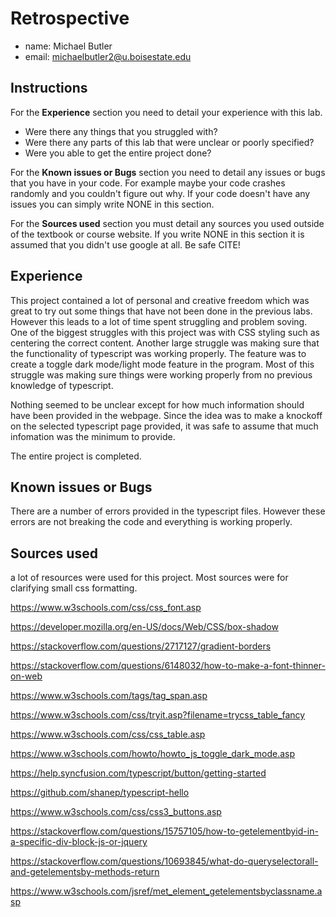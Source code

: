 # Retrospective

- name: Michael Butler
- email: michaelbutler2@u.boisestate.edu

## Instructions

For the **Experience** section you need to detail your experience with this lab. 

- Were there any things that you struggled with? 
- Were there any parts of this lab that were unclear or poorly specified? 
- Were you able to get the entire project done?

For the **Known issues or Bugs** section you need to detail any issues or bugs that you have in your
code. For example maybe your code crashes randomly and you couldn't figure out why. If your code
doesn't have any issues you can simply write NONE in this section.

For the **Sources used** section you must detail any sources you used outside of the textbook or
course website. If you write NONE in this section it is assumed that you didn't use google at all.
Be safe CITE!

## Experience

This project contained a lot of personal and creative freedom which was great to try out some things that have not been done in the previous labs. However this leads to a lot of time spent struggling and problem soving. One of the biggest struggles with this project was with CSS styling such as centering the correct content. 
Another large struggle was making sure that the functionality of typescript was working properly. The feature was to create a toggle dark mode/light mode feature in the program. Most of this struggle was making sure things were working properly from no previous knowledge of typescript. 

Nothing seemed to be unclear except for how much information should have been provided in the webpage. Since the idea was to make a knockoff on the selected typescript page provided, it was safe to assume that much infomation was the minimum to provide.

The entire project is completed.

## Known issues or Bugs

There are a number of errors provided in the typescript files. However these errors are not breaking the code and everything is working properly.

## Sources used

a lot of resources were used for this project. Most sources were for clarifying small css formatting.

https://www.w3schools.com/css/css_font.asp

https://developer.mozilla.org/en-US/docs/Web/CSS/box-shadow

https://stackoverflow.com/questions/2717127/gradient-borders

https://stackoverflow.com/questions/6148032/how-to-make-a-font-thinner-on-web

https://www.w3schools.com/tags/tag_span.asp

https://www.w3schools.com/css/tryit.asp?filename=trycss_table_fancy

https://www.w3schools.com/css/css_table.asp

https://www.w3schools.com/howto/howto_js_toggle_dark_mode.asp

https://help.syncfusion.com/typescript/button/getting-started

https://github.com/shanep/typescript-hello

https://www.w3schools.com/css/css3_buttons.asp

https://stackoverflow.com/questions/15757105/how-to-getelementbyid-in-a-specific-div-block-js-or-jquery

https://stackoverflow.com/questions/10693845/what-do-queryselectorall-and-getelementsby-methods-return

https://www.w3schools.com/jsref/met_element_getelementsbyclassname.asp